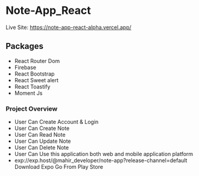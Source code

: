#  Note-App_React
Live Site: https://note-app-react-alpha.vercel.app/


## Packages
* React Router Dom
* Firebase
* React Bootstrap
* React Sweet alert
* React Toastify
* Moment Js

### Project Overview
* User Can Create Account & Login
* User Can Create Note
* User Can Read Note
* User Can Update Note
* User Can Delete Note
* User Can Use this application both web and mobile application platform
* exp://exp.host/@mahir_developer/note-app?release-channel=default
Download Expo Go From Play Store

